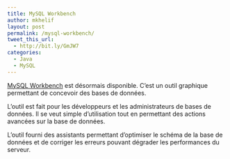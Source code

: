 ```yaml
---
title: MySQL Workbench
author: mkhelif
layout: post
permalink: /mysql-workbench/
tweet_this_url:
  - http://bit.ly/GmJW7
categories:
  - Java
  - MySQL
---
```

<a title="MySQL Workbench" href="http://dev.mysql.com/workbench/" target="_blank">MySQL Workbench</a> est désormais disponible. C&#8217;est un outil graphique permettant de concevoir des bases de données.

L&#8217;outil est fait pour les développeurs et les administrateurs de bases de données. Il se veut simple d&#8217;utilisation tout en permettant des actions avancées sur la base de données.

L&#8217;outil fourni des assistants permettant d&#8217;optimiser le schéma de la base de données et de corriger les erreurs pouvant dégrader les performances du serveur.
